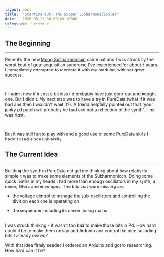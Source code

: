 ```yaml
---
layout: post
title:  "Starting out: The Subpar Subharmoniclon(e)"
date:   2020-05-21 00:00:00 +0000
categories: hardware
---
```



## The Beginning
-----------------

Recently the new [Moog Subharmonicon](https://www.moogmusic.com/products/subharmonicon) came out and I was struck by the worst bout of gear acquisition syndrome I've experienced for about 5 years. I immediately attempted to recreate it with my modular, with not great success. 

<br>

I'll admit now if it cost a bit less I'd probably have just gone out and bought one. But I didn't. My next step was to have a try in PureData (what if it was bad and then I wouldn't want it?). A friend helpfully pointed out that "your janky pd patch will probably be bad and not a reflection of the synth". - he was right.

<br>


But it was still fun to play with and a good use of some PureData skills I hadn't used since university.


## The Current Idea
-----------------

Building the synth in PureData did get me thinking about how relatively simple it was to make some elements of the Subharmonicon. Doing some quick maths in my heads I had more than enough oscillators in my synth, a mixer, filters and envelopes. The bits that were missing are:

- the voltage control to manage the sub-oscillators and controlling the division each one is operating on

- the sequencer including its clever timing maths


<br>
I was struck thinking - it wasn't too bad to make those bits in Pd. How hard could it be to make them on say and Arduino and control the nice sounding bits I already owned?

<br>

With that idea firmly seeded I ordered an Arduino and got to researching. How hard can it be? 
